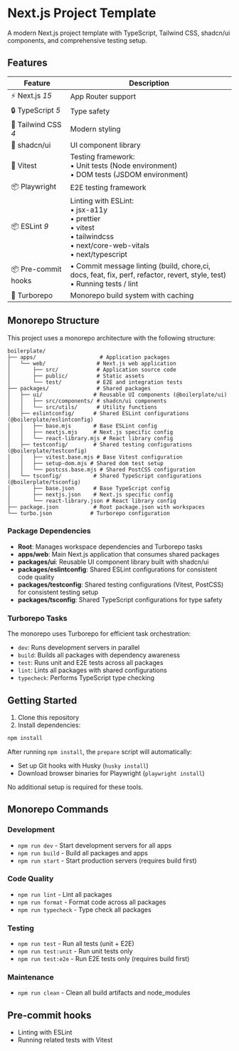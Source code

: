 # Next.js Project Template

A modern Next.js project template with TypeScript, Tailwind CSS, shadcn/ui components, and comprehensive testing setup.

## Features

| Feature | Description |
|---------|-------------|
| ⚡️ Next.js *15* | App Router support |
| 🔒 TypeScript *5* | Type safety |
| 💅 Tailwind CSS *4* | Modern styling |
| 🎨 shadcn/ui | UI component library |
| 🧪 Vitest | Testing framework:<br>• Unit tests (Node environment)<br>• DOM tests (JSDOM environment)<br> |
| 📦 Playwright | E2E testing framework |
| 📦 ESLint *9* | Linting with ESLint:<br>• jsx-a11y<br>• prettier<br>• vitest<br>• tailwindcss<br>• next/core-web-vitals<br>• next/typescript <br> |
| 📦 Pre-commit hooks | • Commit message linting (build, chore,ci, docs, feat, fix, perf, refactor, revert, style, test)<br>• Running tests / lint |
| 🚀 Turborepo | Monorepo build system with caching |

## Monorepo Structure

This project uses a monorepo architecture with the following structure:

```
boilerplate/
├── apps/                    # Application packages
│   └── web/                # Next.js web application
│       ├── src/            # Application source code
│       ├── public/         # Static assets
│       └── test/           # E2E and integration tests
├── packages/               # Shared packages
│   ├── ui/                # Reusable UI components (@boilerplate/ui)
│   │   ├── src/components/ # shadcn/ui components
│   │   └── src/utils/      # Utility functions
│   ├── eslintconfig/      # Shared ESLint configurations (@boilerplate/eslintconfig)
│   │   ├── base.mjs       # Base ESLint config
│   │   ├── nextjs.mjs     # Next.js specific config
│   │   └── react-library.mjs # React library config
│   ├── testconfig/        # Shared testing configurations (@boilerplate/testconfig)
│   │   ├── vitest.base.mjs # Base Vitest configuration
│   │   ├── setup-dom.mjs # Shared dom test setup
│   │   └── postcss.base.mjs # Shared PostCSS configuration
│   └── tsconfig/          # Shared TypeScript configurations (@boilerplate/tsconfig)
│       ├── base.json      # Base TypeScript config
│       ├── nextjs.json    # Next.js specific config
│       └── react-library.json # React library config
├── package.json           # Root package.json with workspaces
└── turbo.json            # Turborepo configuration
```

### Package Dependencies

- **Root**: Manages workspace dependencies and Turborepo tasks
- **apps/web**: Main Next.js application that consumes shared packages
- **packages/ui**: Reusable UI component library built with shadcn/ui
- **packages/eslintconfig**: Shared ESLint configurations for consistent code quality
- **packages/testconfig**: Shared testing configurations (Vitest, PostCSS) for consistent testing setup
- **packages/tsconfig**: Shared TypeScript configurations for type safety

### Turborepo Tasks

The monorepo uses Turborepo for efficient task orchestration:

- `dev`: Runs development servers in parallel
- `build`: Builds all packages with dependency awareness
- `test`: Runs unit and E2E tests across all packages
- `lint`: Lints all packages with shared configurations
- `typecheck`: Performs TypeScript type checking

## Getting Started

1. Clone this repository
2. Install dependencies:

```bash
npm install
```

After running `npm install`, the `prepare` script will automatically:
- Set up Git hooks with Husky (`husky install`)
- Download browser binaries for Playwright (`playwright install`)

No additional setup is required for these tools.

## Monorepo Commands

### Development
- `npm run dev` - Start development servers for all apps
- `npm run build` - Build all packages and apps
- `npm run start` - Start production servers (requires build first)

### Code Quality
- `npm run lint` - Lint all packages
- `npm run format` - Format code across all packages
- `npm run typecheck` - Type check all packages

### Testing
- `npm run test` - Run all tests (unit + E2E)
- `npm run test:unit` - Run unit tests only
- `npm run test:e2e` - Run E2E tests only (requires build first)

### Maintenance
- `npm run clean` - Clean all build artifacts and node_modules

## Pre-commit hooks
- Linting with ESLint
- Running related tests with Vitest
